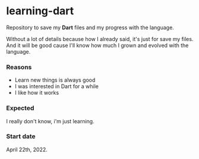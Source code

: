 # learning-dart
<!-- Descript this repository, detail what you're learning. -->
Repository to save my **Dart** files and my progress with the language.

Without a lot of details because how I already said, it's just for save my files. And it will be good cause I'll know how much I grown and evolved with the language.

### Reasons
<!-- Why did you started to learn this? -->
- Learn new things is always good
- I was interested in Dart for a while
- I like how it works

### Expected
<!-- What do you expect from learning this? -->
I really don't know, i'm just learning.

### Start date
<!-- When you started to learn? (date)-->
April 22th, 2022.

<!-- ### Finish date -->
<!-- If you dropped from learn the language, when? (date) -->
